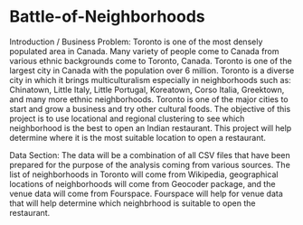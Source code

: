 # Battle-of-Neighborhoods


Introduction / Business Problem: Toronto is one of the most densely populated area in Canada. Many variety of people come to Canada from various ethnic backgrounds come to Toronto, Canada. Toronto is one of the largest city in Canada with the population over 6 million. Toronto is a diverse city in which it brings multiculturalism especially in neighborhoods such as: Chinatown, Little Italy, Little Portugal, Koreatown, Corso Italia, Greektown, and many more ethnic neighborhoods. Toronto is one of the major cities to start and grow a business and try other cultural foods. The objective of this project is to use locational and regional clustering to see which neighborhood is the best to open an Indian restaurant. This project will help determine where it is the most suitable location to open a restaurant.


Data Section: The data will be a combination of all CSV files that have been prepared for the purpose of the analysis coming from various sources. The list of neighborhoods in Toronto will come from Wikipedia, geographical locations of neighborhoods will come from Geocoder package, and the venue data will come from Fourspace. Fourspace will help for venue data that will help determine which neighbrhood is suitable to open the restaurant.

